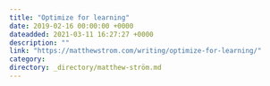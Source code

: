 ```yaml
---
title: "Optimize for learning"
date: 2019-02-16 00:00:00 +0000
dateadded: 2021-03-11 16:27:27 +0000
description: ""
link: "https://matthewstrom.com/writing/optimize-for-learning/"
category:
directory: _directory/matthew-ström.md
---
```

